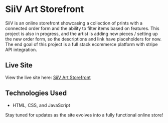 # SiiV Art Storefront

SiiV is an online storefront showcasing a collection of prints with a connected order form and the ability to filter items based on features. This project is also in progress, and the artist is adding new pieces / setting up the new order form, so the descriptions and link have placeholders for now. The end goal of this project is a full stack ecommerce platform with stripe API integration.

## Live Site

View the live site here: [SiiV Art Storefront](https://ajaphid.github.io/siiv/)
  
## Technologies Used

- HTML, CSS, and JavaScript

Stay tuned for updates as the site evolves into a fully functional online store!
